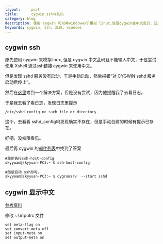 ```yaml
---
layout:     post
title:      cygwin ssh与乱码
category: blog
description: 使用 cygwin 可以再windowws下模拟 linux,但是cygwin会中文乱码，还有ssh有问题，于是找了一下解决方法。
keywords: cygwin, ssh, 乱码, windows
---
```


## cygwin ssh


原先使用 cygwin 来模拟linux, 但是 cygwin 中文乱码且不能输入中文，于是尝试使用 Xshell 通过ssh链接 cygwin 来使用中文。


但是发现 sshd 服务没有启动，于是手动启动，然后报错“对 CYGWIN sshd 服务启动后停止”。

然后在[这里][cnblogs-2772643]考到一个解决方案，但是没有尝试，因为他提醒我了去看日志。

于是我去看了看日志，发现日志里提示

```
/etc/sshd_config no such file or directory
```

这个，去看看 sshd_config吗发现确实不存在，但是手动创建的时候有提示已存在。

好吧，没权限看见。

最后再 cygwin 的[邮件列表][cygwin-mail]中找到了答案


```
#重新执行ssh-host-config
skyyuan@skyyuan-PC3:~ $ ssh-host-config

#然后启动 ssh即可。
skyyuan@skyyuan-PC3:~ $ cygrunsrv  --start sshd

```

## cygwin 显示中文

[参考资料][starstroll-1376624]

修改 ~/.inputrc 文件


```
set meta-flag on
set convert-meta off
set input-meta on
set output-meta on 
```



[starstroll-1376624]: http://www.cnblogs.com/starstroll/archive/2009/01/15/1376624.html
[cygwin-mail]: http://cygwin.com/ml/cygwin/2011-11/msg00067.html
[cnblogs-2772643]: http://www.cnblogs.com/tiga/archive/2012/11/16/2772643.html